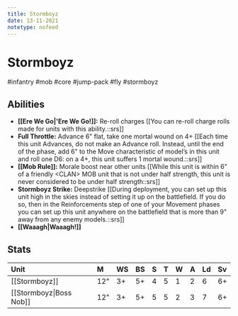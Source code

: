 ```yaml
---
title: Stormboyz
date: 13-11-2021
notetype: nofeed
---
```


# Stormboyz
#infantry #mob #core #jump-pack #fly #stormboyz

## Abilities

- **[[Ere We Go\|'Ere We Go!]]:** Re-roll charges [[You can re-roll charge rolls made for units with this ability.::srs]]
- **Full Throttle:** Advance 6" flat, take one mortal wound on 4+ [[Each time this unit Advances, do not make an Advance roll. Instead, until the end of the phase, add 6" to the Move characteristic of model’s in this unit and roll one D6: on a 4+, this unit suffers 1 mortal wound.::srs]]
- **[[Mob Rule]]:** Morale boost near other units [[While this unit is within 6" of a friendly \<CLAN> MOB unit that is not under half strength, this unit is never considered to be under half strength::srs]]
- **Stormboyz Strike:** Deepstrike [[During deployment, you can set up this unit high in the skies instead of setting it up on the battlefield. If you do so, then in the Reinforcements step of one of your Movement phases you can set up this unit anywhere on the battlefield that is more than 9" away from any enemy models.::srs]]
- **[[Waaagh\|Waaagh!]]**

## Stats

| Unit                    | M   | WS  | BS  | S   | T   | W   | A   | Ld  | Sv  |
|:----------------------- |:--- |:--- |:--- |:--- |:--- |:--- |:--- |:--- |:--- |
| [[Stormboyz]]           | 12" | 3+  | 5+  | 4   | 5   | 1   | 2   | 6   | 6+  |
| [[Stormboyz\|Boss Nob]] | 12" | 3+  | 5+  | 5   | 5   | 2   | 3   | 7   | 6+  |